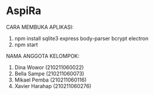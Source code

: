 # AspiRa

CARA MEMBUKA APLIKASI:
1. npm install sqlite3 express body-parser bcrypt electron
2. npm start

NAMA ANGGOTA KELOMPOK:
1. Dina Wowor       (210211060022)
2. Bella Sampe      (210211060073)
3. Mikael Pemba     (210211060116)
4. Xavier Harahap   (210211060276)
